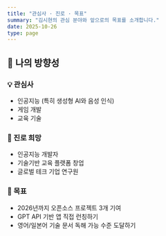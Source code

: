 ```yaml
---
title: "관심사 · 진로 · 목표"
summary: "김시현의 관심 분야와 앞으로의 목표를 소개합니다."
date: 2025-10-26
type: page
---
```


## 🎯 나의 방향성

### 💡 관심사

- 인공지능 (특히 생성형 AI와 음성 인식)
- 게임 개발
- 교육 기술

### 🔭 진로 희망

- 인공지능 개발자
- 기술기반 교육 플랫폼 창업
- 글로벌 테크 기업 연구원

### 🌱 목표

- 2026년까지 오픈소스 프로젝트 3개 기여
- GPT API 기반 앱 직접 런칭하기
- 영어/일본어 기술 문서 독해 가능 수준 도달하기
